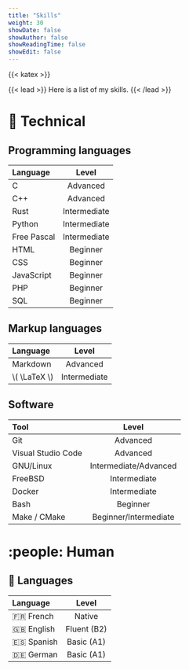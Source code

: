```yaml
---
title: "Skills"
weight: 30
showDate: false
showAuthor: false
showReadingTime: false
showEdit: false
---
```


{{< katex >}}

{{< lead >}}
Here is a list of my skills.
{{< /lead >}}

# :wrench: Technical

## Programming languages

| Language    |    Level     |
| :---------- | :----------: |
| C           |   Advanced   |
| C++         |   Advanced   |
| Rust        | Intermediate |
| Python      | Intermediate |
| Free Pascal | Intermediate |
| HTML        |   Beginner   |
| CSS         |   Beginner   |
| JavaScript  |   Beginner   |
| PHP         |   Beginner   |
| SQL         |   Beginner   |

## Markup languages

| Language       |    Level     |
| :------------- | :----------: |
| Markdown       |   Advanced   |
| \\( \LaTeX \\) | Intermediate |

## Software

| Tool               |         Level         |
| :----------------- | :-------------------: |
| Git                |       Advanced        |
| Visual Studio Code |       Advanced        |
| GNU/Linux          | Intermediate/Advanced |
| FreeBSD            |     Intermediate      |
| Docker             |     Intermediate      |
| Bash               |       Beginner        |
| Make / CMake       | Beginner/Intermediate |

# :people: Human

## :speech_balloon: Languages

| Language     |    Level    |
| :----------- | :---------: |
| :fr: French  |   Native    |
| :uk: English | Fluent (B2) |
| :es: Spanish | Basic (A1)  |
| :de: German  | Basic  (A1) |


